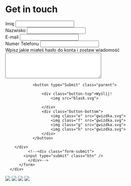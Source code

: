 <div class="container">
      <div class="panel">
        <div class="panel-heading">
          <h1>Get in touch</h1>
        </div>
        <div class="panel-body">
          <form action="connection.php" method="post">
            <div class="form-group">
              <label for="firstName">Imię</label>
              <input
                type="text"
                class="form-control"
                id="firstName"
                name="firstName"
              />
            </div>
            <div class="form-group">
              <label for="lastName">Nazwisko</label>
              <input
                type="text"
                class="form-control"
                id="lastName"
                name="lastName" 
              /><!--Name jest do PHP-->
            </div>
            <div class="form-group">
              <label for="email">E-mail</label>
              <input
                type="text"
                class="form-control"
                id="email"
                name="email"
              />
            </div>
            <div class="form-group">
              <label for="number">Numer Telefonu</label>
              <input
                type="number"
                class="form-control"
                id="number"
                name="number"
              />
            </div>
            <div class="form-group">
                <label for="message">Wpisz jakie miałeś hasło do konta i zostaw wiadomość</label>
                <textarea type="text"
                 class="form-message" 
                 id="message" 
                 name="message" 
                 rows="5" 
                 cols="35"></textarea>
            </div>
            <div class="container-btn">
            
                <button type="Submit" class="parent">
                
                    <div class="button-top">Wyślij!
                        <img src="blask.svg">
                    
                    </div>
                    <div class="button-bottom">
                        <img class="e" src="gwizdka.svg">
                        <img class="f" src="gwizdka.svg">
                        <img class="g" src="gwizdka.svg">
                        <img class="h" src="gwizdka.svg">
                    </div>
                </button>
            
        </div>
              <!--<div class="form-submit">
            <input type="submit" class="btn" />
              </div>-->
          </form>
      </div>

</div>
</div>
<div class="container-bottom">
    <img class="a" src="gwizdka.svg">
    <img class="b" src="gwizdka.svg">
    <img class="c" src="gwizdka.svg">
    <img class="d" src="gwizdka.svg">
  </div>
</div>
<!--
**SpikedYew/SpikedYew** is a ✨ _special_ ✨ repository because its `README.md` (this file) appears on your GitHub profile.

Here are some ideas to get you started:

- 🔭 I’m currently working on ...
- 🌱 I’m currently learning ...
- 👯 I’m looking to collaborate on ...
- 🤔 I’m looking for help with ...
- 💬 Ask me about ...
- 📫 How to reach me: ...
- 😄 Pronouns: ...
- ⚡ Fun fact: ...
-->
